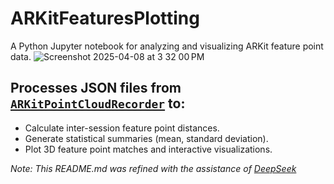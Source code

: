 # ARKitFeaturesPlotting

A Python Jupyter notebook for analyzing and visualizing ARKit feature point data.
![Screenshot 2025-04-08 at 3 32 00 PM](https://github.com/user-attachments/assets/e316ad2e-7099-4731-9f39-ea266fbeeb2f)

## Processes JSON files from [`ARKitPointCloudRecorder`](https://github.com/ARBeacon/ARKitPointCloudRecorder) to:

- Calculate inter-session feature point distances.
- Generate statistical summaries (mean, standard deviation).
- Plot 3D feature point matches and interactive visualizations.

_Note: This README.md was refined with the assistance of [DeepSeek](https://www.deepseek.com)_
